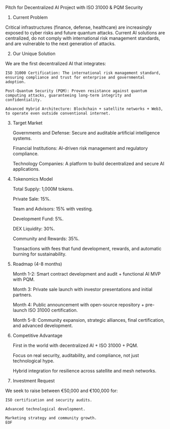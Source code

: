 Pitch for Decentralized AI Project with ISO 31000 & PQM Security

1. Current Problem

Critical infrastructures (finance, defense, healthcare) are increasingly exposed to cyber risks and future quantum attacks. Current AI solutions are centralized, do not comply with international risk management standards, and are vulnerable to the next generation of attacks.

2. Our Unique Solution

We are the first decentralized AI that integrates:

    ISO 31000 Certification: The international risk management standard, ensuring compliance and trust for enterprise and governmental adoption.

    Post-Quantum Security (PQM): Proven resistance against quantum computing attacks, guaranteeing long-term integrity and confidentiality.

    Advanced Hybrid Architecture: Blockchain + satellite networks + Web3, to operate even outside conventional internet.

3. Target Market

    Governments and Defense: Secure and auditable artificial intelligence systems.

    Financial Institutions: AI-driven risk management and regulatory compliance.

    Technology Companies: A platform to build decentralized and secure AI applications.

4. Tokenomics Model

    Total Supply: 1,000M tokens.

    Private Sale: 15%.

    Team and Advisors: 15% with vesting.

    Development Fund: 5%.

    DEX Liquidity: 30%.

    Community and Rewards: 35%.

    Transactions with fees that fund development, rewards, and automatic burning for sustainability.

5. Roadmap (4-8 months)

    Month 1-2: Smart contract development and audit + functional AI MVP with PQM.

    Month 3: Private sale launch with investor presentations and initial partners.

    Month 4: Public announcement with open-source repository + pre-launch ISO 31000 certification.

    Month 5-8: Community expansion, strategic alliances, final certification, and advanced development.

6. Competitive Advantage

    First in the world with decentralized AI + ISO 31000 + PQM.

    Focus on real security, auditability, and compliance, not just technological hype.

    Hybrid integration for resilience across satellite and mesh networks.

7. Investment Request

We seek to raise between €50,000 and €100,000 for:

    ISO certification and security audits.

    Advanced technological development.

    Marketing strategy and community growth.
    EOF
